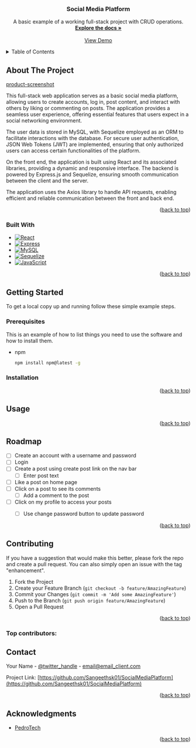 <a id="readme-top"></a>

<!-- PROJECT LOGO -->
<br />
<div align="center">
  <a href="https://github.com/Sangeethsk01/SocialMediaPlatform>
    <img src="images/logo.png" alt="Logo" width="80" height="80">
  </a>

<h3 align="center">Social Media Platform</h3>

  <p align="center">
    A basic example of a working full-stack project with CRUD operations.
    <br />
    <a href="[https://github.com/Sangeethsk01/SocialMediaPlatform](https://github.com/Sangeethsk01/SocialMediaPlatform)"><strong>Explore the docs »</strong></a>
    <br />
    <br />
    <a href="https://github.com/Sangeethsk01/SocialMediaPlatform">View Demo</a>
    <!-- Report Bug -->
    <!-- Request Feature -->
  </p>
</div>



<!-- TABLE OF CONTENTS -->
<details>
  <summary>Table of Contents</summary>
  <ol>
    <li>
      <a href="#about-the-project">About The Project</a>
      <ul>
        <li><a href="#built-with">Built With</a></li>
      </ul>
    </li>
    <li>
      <a href="#getting-started">Getting Started</a>
      <ul>
        <li><a href="#prerequisites">Prerequisites</a></li>
        <li><a href="#installation">Installation</a></li>
      </ul>
    </li>
    <li><a href="#usage">Usage</a></li>
    <li><a href="#roadmap">Roadmap</a></li>
    <li><a href="#contributing">Contributing</a></li>
    <li><a href="#contact">Contact</a></li>
    <li><a href="#acknowledgments">Acknowledgments</a></li>
  </ol>
</details>



<!-- ABOUT THE PROJECT -->
## About The Project

[product-screenshot](images/homePage.png)

This full-stack web application serves as a basic social media platform, allowing users to create accounts, log in, post content, and interact with others by liking or commenting on posts. The application provides a seamless user experience, offering essential features that users expect in a social networking environment.

The user data is stored in MySQL, with Sequelize employed as an ORM to facilitate interactions with the database. For secure user authentication, JSON Web Tokens (JWT) are implemented, ensuring that only authorized users can access certain functionalities of the platform.

On the front end, the application is built using React and its associated libraries, providing a dynamic and responsive interface. The backend is powered by Express.js and Sequelize, ensuring smooth communication between the client and the server.

The application uses the Axios library to handle API requests, enabling efficient and reliable communication between the front and back end.<p align="right">(<a href="#readme-top">back to top</a>)</p>



### Built With

* [![React][React.js]][React-url]
* [![Express][Express.js]][Express-url]
* [![MySQL][MySQL]][MySQL-url]
* [![Sequelize][Sequelize]][Sequelize-url]
* [![JavaScript][JavaScript]][JavaScript-url]
  

<p align="right">(<a href="#readme-top">back to top</a>)</p>



<!-- GETTING STARTED -->
## Getting Started

To get a local copy up and running follow these simple example steps.

### Prerequisites

This is an example of how to list things you need to use the software and how to install them.
* npm
  ```sh
  npm install npm@latest -g
  ```

### Installation

<!-- Comming soon -->

<p align="right">(<a href="#readme-top">back to top</a>)</p>



<!-- USAGE EXAMPLES -->
## Usage

<p align="right">(<a href="#readme-top">back to top</a>)</p>



<!-- ROADMAP -->
## Roadmap

- [ ] Create an account with a username and password
- [ ] Login 
- [ ] Create a post using create post link on the nav bar
    - [ ] Enter post text
- [ ] Like a post on home page
- [ ] Click on a post to see its comments
    - [ ] Add a comment to the post
- [ ] Click on my profile to access your posts
    - [ ] Use change password button to update password


<p align="right">(<a href="#readme-top">back to top</a>)</p>



<!-- CONTRIBUTING -->
## Contributing

If you have a suggestion that would make this better, please fork the repo and create a pull request. You can also simply open an issue with the tag "enhancement".

1. Fork the Project
2. Create your Feature Branch (`git checkout -b feature/AmazingFeature`)
3. Commit your Changes (`git commit -m 'Add some AmazingFeature'`)
4. Push to the Branch (`git push origin feature/AmazingFeature`)
5. Open a Pull Request

<p align="right">(<a href="#readme-top">back to top</a>)</p>

### Top contributors:



<!-- CONTACT -->
## Contact

Your Name - [@twitter_handle](https://twitter.com/twitter_handle) - email@email_client.com

Project Link: [https://github.com/Sangeethsk01/SocialMediaPlatform](https://github.com/Sangeethsk01/SocialMediaPlatform)

<p align="right">(<a href="#readme-top">back to top</a>)</p>



<!-- ACKNOWLEDGMENTS -->
## Acknowledgments
* [PedroTech](https://github.com/machadop1407/FullStack-Course/tree/Episode14)

<p align="right">(<a href="#readme-top">back to top</a>)</p>



<!-- MARKDOWN LINKS & IMAGES -->
<!-- https://www.markdownguide.org/basic-syntax/#reference-style-links -->
[contributors-shield]: https://img.shields.io/github/contributors/github_username/repo_name.svg?style=for-the-badge
[contributors-url]: https://github.com/github_username/repo_name/graphs/contributors
[forks-shield]: https://img.shields.io/github/forks/github_username/repo_name.svg?style=for-the-badge
[forks-url]: https://github.com/github_username/repo_name/network/members
[linkedin-shield]: https://img.shields.io/badge/-LinkedIn-black.svg?style=for-the-badge&logo=linkedin&colorB=555
[linkedin-url]: https://linkedin.com/in/linkedin_username
[React.js]: https://img.shields.io/badge/React-20232A?style=for-the-badge&logo=react&logoColor=61DAFB
[React-url]: https://reactjs.org/
[Express.js]: https://img.shields.io/badge/Express.js-000000?style=for-the-badge&logo=express&logoColor=white
[Express-url]: https://expressjs.com/
[MySQL]: https://img.shields.io/badge/MySQL-4479A1?style=for-the-badge&logo=mysql&logoColor=white
[MySQL-url]: https://www.mysql.com/
[Sequelize]: https://img.shields.io/badge/Sequelize-52B0E7?style=for-the-badge&logo=sequelize&logoColor=white
[Sequelize-url]: https://sequelize.org/
[JavaScript]: https://img.shields.io/badge/JavaScript-F7DF1E?style=for-the-badge&logo=javascript&logoColor=black
[JavaScript-url]: https://developer.mozilla.org/en-US/docs/Web/JavaScript

